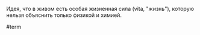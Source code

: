 Идея, что в живом есть особая жизненная сила (vita, "жизнь"), которую нельзя объяснить только физикой и химией.

#term
